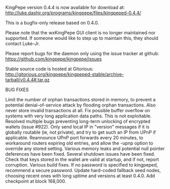 KingPepe version 0.4.4 is now available for download at:
http://luke.dashjr.org/programs/kingpepe/files/kingpeped-0.4.4/

This is a bugfix-only release based on 0.4.0.

Please note that the wxKingPepe GUI client is no longer maintained nor supported. If someone would like to step up to maintain this, they should contact Luke-Jr.

Please report bugs for the daemon only using the issue tracker at github:
https://github.com/kingpepe/kingpepe/issues

Stable source code is hosted at Gitorious:
http://gitorious.org/kingpepe/kingpeped-stable/archive-tarball/v0.4.4#.tar.gz

BUG FIXES

Limit the number of orphan transactions stored in memory, to prevent a potential denial-of-service attack by flooding orphan transactions. Also never store invalid transactions at all.
Fix possible buffer overflow on systems with very long application data paths. This is not exploitable.
Resolved multiple bugs preventing long-term unlocking of encrypted wallets (issue #922).
Only send local IP in "version" messages if it is globally routable (ie, not private), and try to get such an IP from UPnP if applicable.
Reannounce UPnP port forwards every 20 minutes, to workaround routers expiring old entries, and allow the -upnp option to override any stored setting.
Various memory leaks and potential null pointer deferences have been
fixed.
Several shutdown issues have been fixed.
Check that keys stored in the wallet are valid at startup, and if not,
report corruption.
Various build fixes.
If no password is specified to kingpeped, recommend a secure password.
Update hard-coded fallback seed nodes, choosing recent ones with long uptime and versions at least 0.4.0.
Add checkpoint at block 168,000.


